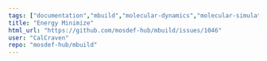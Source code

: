 ```yaml
---
tags: ["documentation","mbuild","molecular-dynamics","molecular-simulation","molecule-builder","mosdef","python"]
title: "Energy Minimize"
html_url: "https://github.com/mosdef-hub/mbuild/issues/1046"
user: "CalCraven"
repo: "mosdef-hub/mbuild"
---
```


